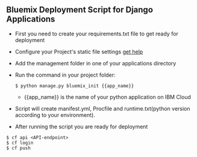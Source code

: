 ## Bluemix Deployment Script for Django Applications

* First you need to create your requirements.txt file to get ready for deployment

* Configure your Project's static file settings [get help ](https://docs.djangoproject.com/en/1.8/howto/static-files/)


* Add the management folder in one of your applications directory

* Run the command in your project folder:

  ```
  $ python manage.py bluemix_init {{app_name}}
  ```

  - {{app_name}} is the name of your python application on IBM Cloud


* Script will create manifest.yml, Procfile and runtime.txt(python version according to your environment).

* After running the script you are ready for deployment

```
$ cf api <API-endpoint>
$ cf login
$ cf push
```

